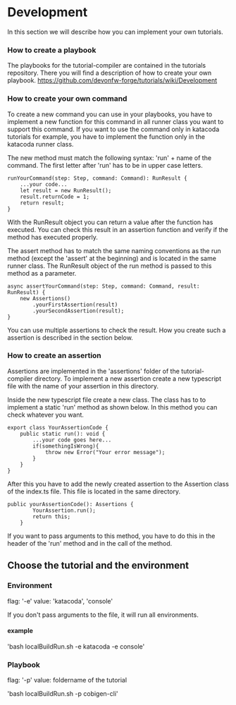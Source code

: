 # Development

In this section we will describe how you can implement your own tutorials.

### How to create a playbook
The playbooks for the tutorial-compiler are contained in the tutorials repository. There you will find a description of how to create your own playbook.
https://github.com/devonfw-forge/tutorials/wiki/Development

### How to create your own command
To create a new command you can use in your playbooks, you have to implement a new function for this command in all runner class you want to support this command. If you want to use the command only in katacoda tutorials for example, you have to implement the function only in the katacoda runner class.

The new method must match the following syntax: 'run' + name of the command. The first letter after 'run' has to be in upper case letters.
```
runYourCommand(step: Step, command: Command): RunResult {
    ...your code...
    let result = new RunResult();
    result.returnCode = 1;
    return result;
}
```
With the RunResult object you can return a value after the function has executed. You can check this result in an assertion function and verify if the method has executed properly.

The assert method has to match the same naming conventions as the run method (except the 'assert' at the beginning) and is located in the same runner class. The RunResult object of the run method is passed to this method as a parameter. 
```
async assertYourCommand(step: Step, command: Command, result: RunResult) {
    new Assertions()
        .yourFirstAssertion(result)
        .yourSecondAssertion(result);
}
```
You can use multiple assertions to check the result. How you create such a assertion is described in the section below.

### How to create an assertion

Assertions are implemented in the 'assertions' folder of the tutorial-compiler directory. To implement a new assertion create a new typescript file with the name of your assertion in this directory.

Inside the new typescript file create a new class. The class has to to implement a static 'run' method as shown below. In this method you can check whatever you want.
```
export class YourAssertionCode {
    public static run(): void {
        ...your code goes here...
        if(somethingIsWrong){
            throw new Error("Your error message");
        }
    }
}
```

After this you have to add the newly created assertion to the Assertion class of the index.ts file. This file is located in the same directory.
```
public yourAssertionCode(): Assertions {
        YourAssertion.run();
        return this;
    }
```
If you want to pass arguments to this method, you have to do this in the header of the 'run' method and in the call of the method.

## Choose the tutorial and the environment

### Environment 
flag: '-e'
value: 'katacoda', 'console'
    
If you don't pass arguments to the file, it will run all environments.

#### example 
'bash localBuildRun.sh -e katacoda -e console'

### Playbook 
flag: '-p'
value: foldername of the tutorial 

'bash localBuildRun.sh -p cobigen-cli'


